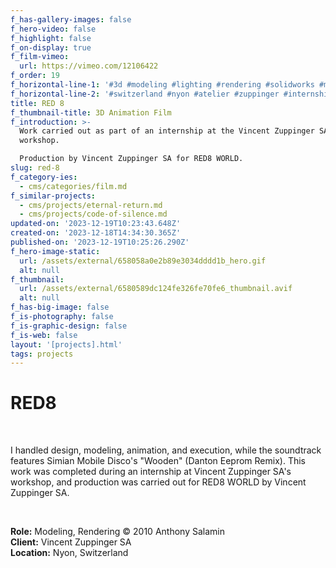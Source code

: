 ```yaml
---
f_has-gallery-images: false
f_hero-video: false
f_highlight: false
f_on-display: true
f_film-vimeo:
  url: https://vimeo.com/12106422
f_order: 19
f_horizontal-line-1: '#3d #modeling #lighting #rendering #solidworks #mentalray'
f_horizontal-line-2: '#switzerland #nyon #atelier #zuppinger #internship'
title: RED 8
f_thumbnail-title: 3D Animation Film
f_introduction: >-
  Work carried out as part of an internship at the Vincent Zuppinger SA
  workshop.

  Production by Vincent Zuppinger SA for RED8 WORLD.
slug: red-8
f_category-ies:
  - cms/categories/film.md
f_similar-projects:
  - cms/projects/eternal-return.md
  - cms/projects/code-of-silence.md
updated-on: '2023-12-19T10:23:43.648Z'
created-on: '2023-12-18T14:34:30.365Z'
published-on: '2023-12-19T10:25:26.290Z'
f_hero-image-static:
  url: /assets/external/658058a0e2b89e3034dddd1b_hero.gif
  alt: null
f_thumbnail:
  url: /assets/external/6580589dc124fe326fe70fe6_thumbnail.avif
  alt: null
f_has-big-image: false
f_is-photography: false
f_is-graphic-design: false
f_is-web: false
layout: '[projects].html'
tags: projects
---
```


RED8
====

‍

I handled design, modeling, animation, and execution, while the soundtrack features Simian Mobile Disco's "Wooden" (Danton Eeprom Remix). This work was completed during an internship at Vincent Zuppinger SA's workshop, and production was carried out for RED8 WORLD by Vincent Zuppinger SA.

‍  

**Role:** Modeling, Rendering © 2010 Anthony Salamin  
**Client:** Vincent Zuppinger SA  
**Location:** Nyon, Switzerland
